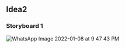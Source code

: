 ## Idea2
### Storyboard 1

![WhatsApp Image 2022-01-08 at 9 47 43 PM](https://user-images.githubusercontent.com/49789953/148652733-984a25ba-5db3-4fc2-8b17-028b768f1b13.jpeg)
